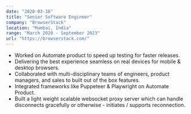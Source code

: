 ```yaml
---
date: "2020-03-16"
title: "Senior Software Engineer"
company: "BrowserStack"
location: "Mumbai, India"
range: "March 2020 - September 2023"
url: "https://browserstack.com/"
---
```


- Worked on Automate product to speed up testing for faster releases.
- Delivering the best experience seamless on real devices for mobile & desktop browsers.
- Collaborated with multi-disciplinary teams of engineers, product managers, and sales to built out of the box features.
- Integrated frameworks like Puppeteer & Playwright on Automate Product.
- Built a light weight scalable websocket proxy server which can handle disconnects gracefully or otherwise - initiates / supports reconnection.
